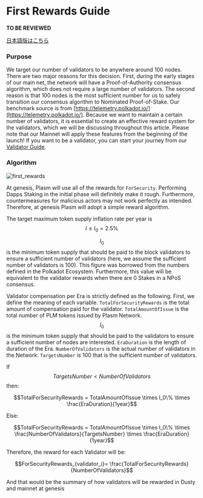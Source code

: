 # First Rewards Guide

**TO BE REVIEWED**

[日本語版はこちら](https://medium.com/stake-technologies/plasm-first-upgrade-%E3%83%90%E3%83%AA%E3%83%87%E3%83%BC%E3%82%BF%E5%A0%B1%E9%85%AC%E3%81%AE%E8%BF%BD%E5%8A%A0%E3%81%AB%E3%81%A4%E3%81%84%E3%81%A6-b900e47dec73)

### Purpose

We target our number of validators to be anywhere around 100 nodes. There are two major reasons for this decision. First, during the early stages of our main net, the network will have a Proof-of-Authority consensus algorithm, which does not require a large number of validators. The second reason is that 100 nodes is the most sufficient number for us to safely transition our consensus algorithm to Nominated Proof-of-Stake. Our benchmark source is from [https://telemetry.polkadot.io/](https://telemetry.polkadot.io/). Because we want to maintain a certain number of validators, it is essential to create an effective reward system for the validators, which we will be discussing throughout this article. Please note that our Mainnet will apply these features from the beginning of the launch! If you want to be a validator, you can start your journey from our [Validator Guide](../PlasmTestnet/ValidatorGuide.md).

### Algorithm

![first\_rewards](https://user-images.githubusercontent.com/6259384/80910872-7f01d680-8d6d-11ea-84eb-56d27f7b0a26.jpeg)

At genesis, Plasm will use all of the rewards for `ForSecurity`. Performing Dapps Staking in the initial phase will definitely make it rough. Furthermore, countermeasures for malicious actors may not work perfectly as intended. Therefore, at genesis Plasm will adopt a simple reward algorithm.

The target maximum token supply inflation rate per year is $$I \le I_0 = 2.5\%$$

$$I_0$$ is the minimum token supply that should be paid to the block validators to ensure a sufficient number of validators \(here, we assume the sufficient number of validators is 100\). This figure was borrowed from the numbers defined in the Polkadot Ecosystem. Furthermore, this value will be equivalent to the validator rewards when there are 0 Stakes in a NPoS consensus.

Validator compensation per Era is strictly defined as the following. First, we define the meaning of each variable. `TotalForSecurityRewards` is the total amount of compensation paid for the validator. `TotalAmountOfIssue` is the total number of PLM tokens issued by Plasm Network. $$I_0$$ is the minimum token supply that should be paid to the validators to ensure a sufficient number of nodes are interested. `EraDuration` is the length of duration of the Era. `NumberOfValidators` is the actual number of validators in the Network. `TargetsNumber` is 100 that is the sufficient number of validators.

If $$TargetsNumber < NumberOfValidators$$ then:

$$TotalForSecurityRewards = TotalAmountOfIssue \times I_0\% \times \frac{EraDuration}{1year}$$

Else:

$$TotalForSecurityRewards = TotalAmountOfIssue \times I_0\% \times \frac{NumberOfValidators}{TargetsNumber} \times \frac{EraDuration}{1year}$$

Therefore, the reward for each Validator will be:

$$ForSecurityRewards_{validator_i}= \frac{TotalForSecurityRewards}{NumberOfValidators}$$

And that would be the summary of how validators will be rewarded in Dusty and mainnet at genesis

